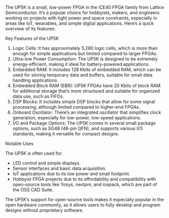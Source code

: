 The UP5K is a small, low-power FPGA in the iCE40 FPGA family from Lattice Semiconductor. It’s a popular choice for hobbyists, makers, and engineers working on projects with tight power and space constraints, especially in areas like IoT, wearables, and simple digital applications. Here’s a quick overview of its features:

Key Features of the UP5K

1.	Logic Cells: It has approximately 5,280 logic cells, which is more than enough for simple applications but limited compared to larger FPGAs.
2.	Ultra-low Power Consumption: The UP5K is designed to be extremely energy-efficient, making it ideal for battery-powered applications.
3.	Embedded RAM: It includes 128 Kbits of embedded RAM, which can be used for storing temporary data and buffers, suitable for small data handling applications.
4.	Embedded Block RAM (EBR): UP5K FPGAs have 20 Kbits of block RAM for additional storage that’s more structured and suitable for organized data use, such as FIFOs.
5.	DSP Blocks: It includes simple DSP blocks that allow for some signal processing, although limited compared to higher-end FPGAs.
6.	Onboard Oscillator: There’s an integrated oscillator that simplifies clock generation, especially for low-power, low-speed applications.
7.	I/O and Package Options: The UP5K comes in several small package options, such as SG48 (48-pin QFN), and supports various I/O standards, making it versatile for compact designs.

Notable Uses

The UP5K is often used for:

-	LED control and simple displays.
-	Sensor interfaces and basic data acquisition.
-	IoT applications due to its low power and small footprint.
-	Hobbyist FPGA projects due to its affordability and compatibility with open-source tools like Yosys, nextpnr, and icepack, which are part of the OSS CAD Suite.

The UP5K’s support for open-source tools makes it especially popular in the open hardware community, as it allows users to fully develop and program designs without proprietary software.
